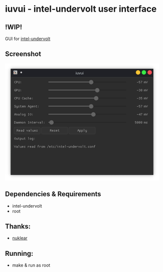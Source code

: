# iuvui - intel-undervolt user interface

## !WIP!

GUI for [intel-undervolt](https://github.com/kitsunyan/intel-undervolt)

## Screenshot
<img src="resources/iuvui_screenshot.png" width=554>

## Dependencies & Requirements
- intel-undervolt
- root

## Thanks:
- [nuklear](https://github.com/vurtun/nuklear)

## Running:
- make & run as root

